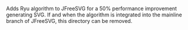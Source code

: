 Adds Ryu algorithm to JFreeSVG for a 50% performance improvement generating
SVG. If and when the algorithm is integrated into the mainline branch of
JFreeSVG, this directory can be removed.

